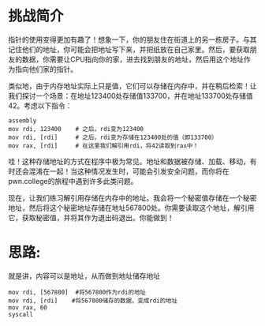 # 挑战简介
指针的使用变得更加有趣了！想象一下，你的朋友住在街道上的另一栋房子。与其记住他们的地址，你可能会把地址写下来，并把纸放在自己家里。然后，要获取朋友的数据，你需要让CPU指向你的家，进去找到朋友的地址，然后用这个地址作为指向他们家的指针。

类似地，由于内存地址实际上只是值，它们可以存储在内存中，并在稍后检索！让我们探讨一个场景：在地址123400处存储值133700，并在地址133700处存储值42。考虑以下指令：
```
assembly
mov rdi, 123400    # 之后，rdi变为123400
mov rdi, [rdi]     # 之后，rdi变为存储在123400处的值（即133700）
mov rax, [rdi]     # 在这里我们解引用rdi，将42读取到rax中！
```
哇！这种存储地址的方式在程序中极为常见。地址和数据被存储、加载、移动，有时还会混淆在一起！当这种情况发生时，可能会引发安全问题，而你将在pwn.college的旅程中遇到许多此类问题。

现在，让我们练习解引用存储在内存中的地址。我会将一个秘密值存储在一个秘密地址，然后将这个秘密地址存储在地址567800处。你需要读取这个地址，解引用它，获取秘密值，并将其作为退出码退出。你能做到！

# 思路:
就是讲，内容可以是地址，从而做到地址储存地址
```
mov rdi, [567800]  #将567800作为rdi的地址
mov rdi, [rdi]    #将567800储存的数据，变成rdi的地址
mov rax, 60
syscall
```
